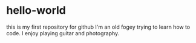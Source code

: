 # hello-world
this is my first repository for github
I'm an old fogey trying to learn how to code.  I enjoy playing guitar and photography.
